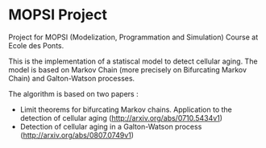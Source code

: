 # MOPSI Project

Project for MOPSI (Modelization, Programmation and Simulation) Course at Ecole des Ponts.

This is the implementation of a statiscal model to detect cellular aging. The model is based on Markov Chain (more precisely on Bifurcating Markov Chain) and Galton-Watson processes.

The algorithm is based on two papers : 
- Limit theorems for bifurcating Markov chains. Application to the detection of cellular aging (http://arxiv.org/abs/0710.5434v1)
- Detection of cellular aging in a Galton-Watson process (http://arxiv.org/abs/0807.0749v1)
